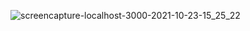 ![screencapture-localhost-3000-2021-10-23-15_25_22](https://user-images.githubusercontent.com/89465837/138551660-c5f8d394-ceb4-4b4f-880a-2bda9910e7f0.png)
